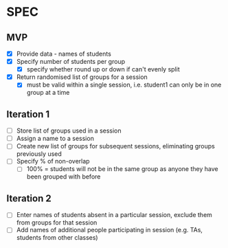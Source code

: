 # SPEC
## MVP
- [X] Provide data - names of students
- [X] Specify number of students per group
    - [X] specify whether round up or down if can't evenly split
- [X] Return randomised list of groups for a session
    - [X] must be valid within a single session, i.e. student1 can only be in one group at a time

## Iteration 1
- [ ] Store list of groups used in a session
- [ ] Assign a name to a session
- [ ] Create new list of groups for subsequent sessions, eliminating groups previously used
- [ ] Specify % of non-overlap
    - [ ] 100% = students will not be in the same group as anyone they have been grouped with before

## Iteration 2
- [ ] Enter names of students absent in a particular session, exclude them from groups for that session
- [ ] Add names of additional people participating in session (e.g. TAs, students from other classes)
